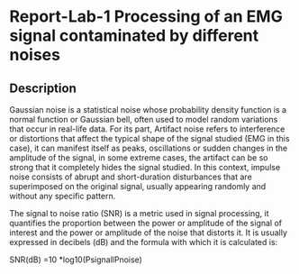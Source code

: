 # Report-Lab-1 Processing of an EMG signal contaminated by different noises

## Description

Gaussian noise is a statistical noise whose probability density function is a normal function or Gaussian bell, often used to model random variations that occur in real-life data. For its part, Artifact noise refers to interference or distortions that affect the typical shape of the signal studied (EMG in this case), it can manifest itself as peaks, oscillations or sudden changes in the amplitude of the signal, in some extreme cases, the artifact can be so strong that it completely hides the signal studied. In this context, impulse noise consists of abrupt and short-duration disturbances that are superimposed on the original signal, usually appearing randomly and without any specific pattern.

The signal to noise ratio (SNR) is a metric used in signal processing, it quantifies the proportion between the power or amplitude of the signal of interest and the power or amplitude of the noise that distorts it. It is usually expressed in decibels (dB) and the formula with which it is calculated is:

SNR(dB) =10 *log10(PsignallPnoise) 

